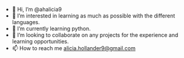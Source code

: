 - 👋 Hi, I’m @ahalicia9
- 👀 I’m interested in learning as much as possible with the different languages.
- 🌱 I’m currently learning python.
- 💞️ I’m looking to collaborate on any projects for the experience and learning opportunities.
- 📫 How to reach me alicia.hollander9@gmail.com

<!---
ahalicia9/ahalicia9 is a ✨ special ✨ repository because its `README.md` (this file) appears on your GitHub profile.
You can click the Preview link to take a look at your changes.
--->
